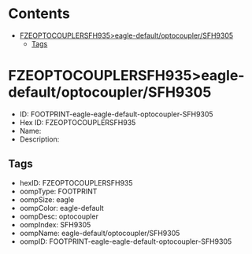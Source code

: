 



Contents
========

* [FZEOPTOCOUPLERSFH935>eagle-default/optocoupler/SFH9305](#fzeoptocouplersfh935eagle-defaultoptocouplersfh9305)
	* [Tags](#tags)

# FZEOPTOCOUPLERSFH935>eagle-default/optocoupler/SFH9305

- ID: FOOTPRINT-eagle-eagle-default-optocoupler-SFH9305
- Hex ID: FZEOPTOCOUPLERSFH935
- Name: 
- Description: 

## Tags

- hexID: FZEOPTOCOUPLERSFH935
- oompType: FOOTPRINT
- oompSize: eagle
- oompColor: eagle-default
- oompDesc: optocoupler
- oompIndex: SFH9305
- oompName: eagle-default/optocoupler/SFH9305
- oompID: FOOTPRINT-eagle-eagle-default-optocoupler-SFH9305
